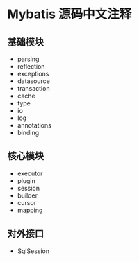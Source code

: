 # Mybatis 源码中文注释

## 基础模块
* parsing
* reflection
* exceptions
* datasource
* transaction
* cache
* type
* io
* log
* annotations
* binding

## 核心模块
* executor
* plugin
* session
* builder
* cursor
* mapping

## 对外接口
* SqlSession